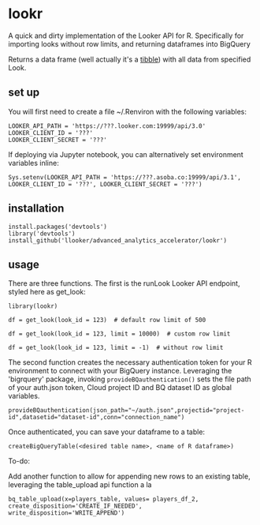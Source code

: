 # lookr

A quick and dirty implementation of the Looker API for R.  Specifically for importing looks without row limits, and returning dataframes into BigQuery

Returns a data frame (well actually it's a [tibble](https://cran.r-project.org/web/packages/tibble/vignettes/tibble.html)) with all data from specified Look.

## set up

You will first need to create a file ~/.Renviron with the following variables:

```
LOOKER_API_PATH = 'https://???.looker.com:19999/api/3.0'
LOOKER_CLIENT_ID = '???'
LOOKER_CLIENT_SECRET = '???'
```

If deploying via Jupyter notebook, you can alternatively set environment variables inline:

```
Sys.setenv(LOOKER_API_PATH = 'https://???.asoba.co:19999/api/3.1', LOOKER_CLIENT_ID = '???', LOOKER_CLIENT_SECRET = '???')
```

## installation

```
install.packages('devtools')
library('devtools')
install_github('llooker/advanced_analytics_accelerator/lookr')
```

## usage

There are three functions.  The first is the runLook Looker API endpoint, styled here as get_look:

```
library(lookr)

df = get_look(look_id = 123)  # default row limit of 500

df = get_look(look_id = 123, limit = 10000)  # custom row limit

df = get_look(look_id = 123, limit = -1)  # without row limit
```

The second function creates the necessary authentication token for your R environment to connect with your BigQuery instance.  Leveraging the 'bigrquery' package, invoking `provideBQauthentication()` sets the file path of your auth.json token, Cloud project ID and BQ dataset ID as global variables.
```
provideBQauthentication(json_path="~/auth.json",projectid="project-id",datasetid="dataset-id",conn="connection_name")
```

Once authenticated, you can save your dataframe to a table:

```
createBigQueryTable(<desired table name>, <name of R dataframe>)
```


To-do:

Add another function to allow for appending new rows to an existing table, leveraging the table_upload api function a la
```
bq_table_upload(x=players_table, values= players_df_2, create_disposition='CREATE_IF_NEEDED', write_disposition='WRITE_APPEND')
```
